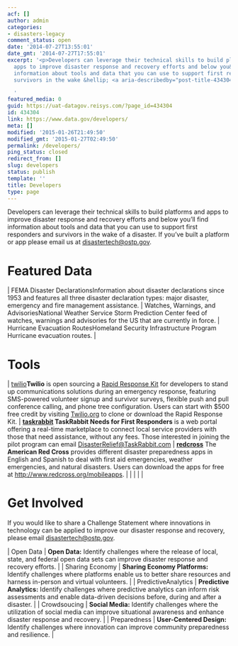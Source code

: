 ```yaml
---
acf: []
author: admin
categories:
- disasters-legacy
comment_status: open
date: '2014-07-27T13:55:01'
date_gmt: '2014-07-27T17:55:01'
excerpt: '<p>Developers can leverage their technical skills to build platforms and
  apps to improve disaster response and recovery efforts and below you&#8217;ll find
  information about tools and data that you can use to support first responders and
  survivors in the wake &hellip; <a aria-describedby="post-title-434304" href="https://www.data.gov/developers/">Continued</a></p>

  '
featured_media: 0
guid: https://uat-datagov.reisys.com/?page_id=434304
id: 434304
link: https://www.data.gov/developers/
meta: []
modified: '2015-01-26T21:49:50'
modified_gmt: '2015-01-27T02:49:50'
permalink: /developers/
ping_status: closed
redirect_from: []
slug: developers
status: publish
template: ''
title: Developers
type: page
---
```

Developers can leverage their technical skills to build platforms and apps to improve disaster response and recovery efforts and below you’ll find information about tools and data that you can use to support first responders and survivors in the wake of a disaster. If you’ve built a platform or app please email us at [disastertech@ostp.gov](mailto:disastertech@ostp.gov).



Featured Data
=============





| FEMA Disaster DeclarationsInformation about disaster declarations since 1953 and features all three disaster declaration types: major disaster, emergency and fire management assistance. | Watches, Warnings, and AdvisoriesNational Weather Service Storm Prediction Center feed of watches, warnings and advisories for the US that are currently in force. | Hurricane Evacuation RoutesHomeland Security Infrastructure Program Hurricane evacuation routes. |



Tools
=====





| [twilio](https://s3.amazonaws.com/bsp-ocsit-prod-east-appdata/datagov/wordpress/2014/07/twilio.png)****Twilio**** is open sourcing a [Rapid Response Kit](http://www.programmableweb.com/news/twilio-helps-nonprofits-enter-api-economy-social-good-venture/2014/07/14) for developers to stand up communications solutions during an emergency response, featuring SMS-powered volunteer signup and survivor surveys, flexible push and pull conference calling, and phone tree configuration. Users can start with $500 free credit by visiting [Twilio.org](http://twilio.org/) to clone or download the Rapid Response Kit. | **[taskrabbit](https://s3.amazonaws.com/bsp-ocsit-prod-east-appdata/datagov/wordpress/2014/07/taskrabbit.png)
TaskRabbit Needs for First Responders** is a web portal offering a real-time marketplace to connect local service providers with those that need assistance, without any fees. Those interested in joining the pilot program can email [DisasterRelief@TaskRabbit.com](mailto:DisasterRelief@TaskRabbit.com) | **[redcross](https://s3.amazonaws.com/bsp-ocsit-prod-east-appdata/datagov/wordpress/2014/07/redcross.png)**
The ****American Red Cross**** provides different disaster preparedness apps in English and Spanish to deal with first aid emergencies, weather emergencies, and natural disasters. Users can download the apps for free at <http://www.redcross.org/mobileapps>. |
|  |  |  |



Get Involved
============



If you would like to share a Challenge Statement where innovations in technology can be applied to improve our disaster response and recovery, please email [disastertech@ostp.gov](mailto:disastertech@ostp.gov).




| Open Data | **Open Data:** Identify challenges where the release of local, state, and federal open data sets can improve disaster response and recovery efforts. |
| Sharing Economy | **Sharing Economy Platforms:** Identify challenges where platforms enable us to better share resources and harness in-person and virtual volunteers. |
| PredictiveAnalytics | **Predictive Analytics:** Identify challenges where predictive analytics can inform risk assessments and enable data-driven decisions before, during and after a disaster. |
| Crowdsoucing | **Social Media:** Identify challenges where the utilization of social media can improve situational awareness and enhance disaster response and recovery. |
| Preparedness | **User-Centered Design:** Identify challenges where innovation can improve community preparedness and resilience. |


